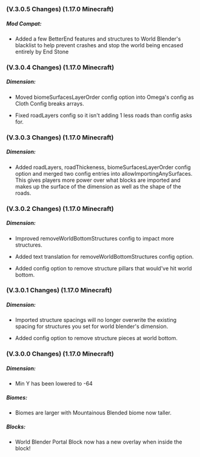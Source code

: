 ### **(V.3.0.5 Changes) (1.17.0 Minecraft)**

##### Mod Compat:
* Added a few BetterEnd features and structures to World Blender's blacklist to help prevent crashes 
  and stop the world being encased entirely by End Stone


### **(V.3.0.4 Changes) (1.17.0 Minecraft)**

##### Dimension:
* Moved biomeSurfacesLayerOrder config option into Omega's config as Cloth Config breaks arrays.

* Fixed roadLayers config so it isn't adding 1 less roads than config asks for.


### **(V.3.0.3 Changes) (1.17.0 Minecraft)**

##### Dimension:
* Added roadLayers, roadThickeness, biomeSurfacesLayerOrder config option and merged two config entries into allowImportingAnySurfaces.
  This gives players more power over what blocks are imported and makes up the surface of the dimension as well as the shape of the roads.


### **(V.3.0.2 Changes) (1.17.0 Minecraft)**

##### Dimension:
* Improved removeWorldBottomStructures config to impact more structures.

* Added text translation for removeWorldBottomStructures config option.
  
* Added config option to remove structure pillars that would've hit world bottom.


### **(V.3.0.1 Changes) (1.17.0 Minecraft)**

##### Dimension:
* Imported structure spacings will no longer overwrite the existing spacing for structures you set for world blender's dimension.

* Added config option to remove structure pieces at world bottom.


### **(V.3.0.0 Changes) (1.17.0 Minecraft)**

##### Dimension:
* Min Y has been lowered to -64

##### Biomes:
* Biomes are larger with Mountainous Blended biome now taller.

##### Blocks:
* World Blender Portal Block now has a new overlay when inside the block!
